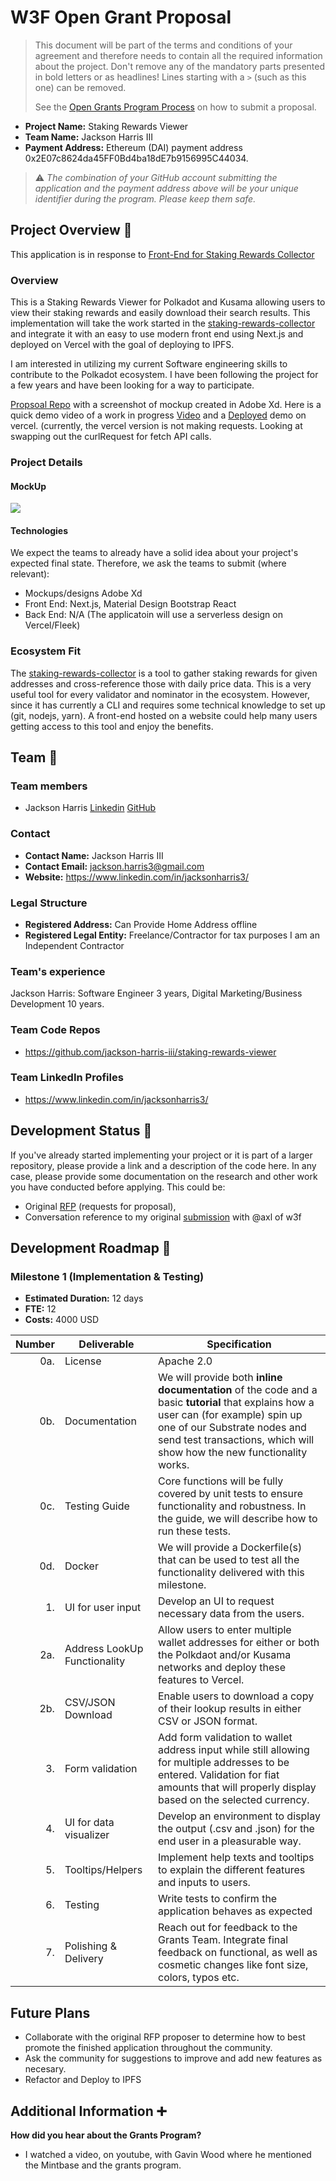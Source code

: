 # W3F Open Grant Proposal

> This document will be part of the terms and conditions of your agreement and therefore needs to contain all the required information about the project. Don't remove any of the mandatory parts presented in bold letters or as headlines! Lines starting with a `>` (such as this one) can be removed.
>
> See the [Open Grants Program Process](https://github.com/w3f/Open-Grants-Program/#pencil-process) on how to submit a proposal.

* **Project Name:** Staking Rewards Viewer
* **Team Name:** Jackson Harris III
* **Payment Address:** Ethereum (DAI) payment address 0x2E07c8624da45FF0Bd4ba18dE7b9156995C44034.


> ⚠️ *The combination of your GitHub account submitting the application and the payment address above will be your unique identifier during the program. Please keep them safe.*

## Project Overview :page_facing_up:

This application is in response to [Front-End for Staking Rewards Collector](https://github.com/w3f/General-Grants-Program/blob/master/rfps/staking-rewards-collector-front-end.md)


### Overview

This is a Staking Rewards Viewer for Polkadot and Kusama allowing users to view their staking rewards and easily download their search results.
This implementation will take the work started in the [staking-rewards-collector](https://github.com/w3f/staking-rewards-collector) and integrate it with an easy to use modern front end using Next.js and deployed on Vercel with the goal of deploying to IPFS.

I am interested in utilizing my current Software engineering skills to contribute to the Polkadot ecosystem. I have been following the project for a few years and have been looking for a way to participate.

[Propsoal Repo](https://github.com/jackson-harris-iii/staking-rewards-viewer) with a screenshot of mockup created in Adobe Xd. Here is a quick demo video of a work in progress [Video](https://www.loom.com/share/435c92cb3abe4984b18716642d01f631) and a [Deployed](https://staking-rewards-viewer.vercel.app/) demo on vercel. (currently, the vercel version is not making requests. Looking at swapping out the curlRequest for fetch API calls.

### Project Details

#### MockUp
![](https://github.com/jackson-harris-iii/staking-rewards-viewer/blob/main/mockup.png)

#### Technologies
We expect the teams to already have a solid idea about your project's expected final state. Therefore, we ask the teams to submit (where relevant):

* Mockups/designs Adobe Xd
* Front End: Next.js, Material Design Bootstrap React
* Back End: N/A (The applicatoin will use a serverless design on Vercel/Fleek)


### Ecosystem Fit

The [staking-rewards-collector](https://github.com/w3f/staking-rewards-collector) is a tool to gather staking rewards for given addresses and cross-reference those with daily price data. This is a very useful tool for every validator and nominator in the ecosystem. However, since it has currently a CLI and requires some technical knowledge to set up (git, nodejs, yarn). A front-end hosted on a website could help many users getting access to this tool and enjoy the benefits.

## Team :busts_in_silhouette:

### Team members

* Jackson Harris [Linkedin](https://www.linkedin.com/in/jacksonharris3/) [GitHub](https://github.com/jackson-harris-iii)


### Contact

* **Contact Name:** Jackson Harris III
* **Contact Email:** jackson.harris3@gmail.com
* **Website:** https://www.linkedin.com/in/jacksonharris3/

### Legal Structure

* **Registered Address:** Can Provide Home Address offline
* **Registered Legal Entity:** Freelance/Contractor for tax purposes I am an Independent Contractor

### Team's experience

Jackson Harris: Software Engineer 3 years, Digital Marketing/Business Development 10 years.

### Team Code Repos

* https://github.com/jackson-harris-iii/staking-rewards-viewer

### Team LinkedIn Profiles

* https://www.linkedin.com/in/jacksonharris3/

## Development Status :open_book:

If you've already started implementing your project or it is part of a larger repository, please provide a link and a description of the code here. In any case, please provide some documentation on the research and other work you have conducted before applying. This could be:

* Original [RFP](https://github.com/w3f/General-Grants-Program/blob/master/rfps/staking-rewards-collector-front-end.md) (requests for proposal),
* Conversation reference to my original [submission](https://github.com/w3f/General-Grants-Program/pull/439) with @axl of w3f


## Development Roadmap :nut_and_bolt:

### Milestone 1 (Implementation & Testing)

* **Estimated Duration:** 12 days
* **FTE:**  12
* **Costs:** 4000 USD

| Number | Deliverable | Specification |
| -----: | ----------- | ------------- |
| 0a. | License | Apache 2.0 |
| 0b. | Documentation | We will provide both **inline documentation** of the code and a basic **tutorial** that explains how a user can (for example) spin up one of our Substrate nodes and send test transactions, which will show how the new functionality works. |
| 0c. | Testing Guide | Core functions will be fully covered by unit tests to ensure functionality and robustness. In the guide, we will describe how to run these tests. |
| 0d. | Docker | We will provide a Dockerfile(s) that can be used to test all the functionality delivered with this milestone. |
| 1. | UI for user input | Develop an UI to request necessary data from the users. |
| 2a. | Address LookUp Functionality | Allow users to enter multiple wallet addresses for either or both the Polkdaot and/or Kusama networks and deploy these features to Vercel. |
| 2b. | CSV/JSON Download | Enable users to download a copy of their lookup results in either CSV or JSON format. |
| 3. | Form validation | Add form validation to wallet address input while still allowing for multiple addresses to be entered. Validation for fiat amounts that will properly display based on the selected currency. |
| 4.  | UI for data visualizer  | Develop an environment to display the output (.csv and .json) for the end user in a pleasurable way. |
| 5. | Tooltips/Helpers | Implement help texts and tooltips to explain the different features and inputs to users. |
| 6. | Testing | Write tests to confirm the application behaves as expected |
| 7. | Polishing & Delivery | Reach out for feedback to the Grants Team. Integrate final feedback on functional, as well as cosmetic changes like font size, colors, typos etc. | 

## Future Plans

* Collaborate with the original RFP proposer to determine how to best promote the finished application throughout the community.
* Ask the community for suggestions to improve and add new features as necesary.
* Refactor and Deploy to IPFS


## Additional Information :heavy_plus_sign:

**How did you hear about the Grants Program?**

* I watched a video, on youtube, with Gavin Wood where he mentioned the Mintbase and the grants program.

